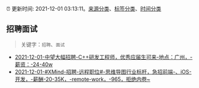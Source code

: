 :alarm_clock: 更新时间: 2021-12-01 03:13:11。[来源分类](../README.md)、[标签分类](../TAGS.md)、[时间分类](../TIMELINE.md)

## 招聘面试


> 关键字：`招聘`、`面试`



- [2021-12-01-中望大幅招聘-C++研发工程师，优秀应届生可来-地点：广州，-薪资：-24-40w](https://www.v2ex.com/t/819234) 
- [2021-12-01-#XMind-招聘-远程职位#-思维导图行业标杆，急招前端-、iOS-开发，-薪酬-20-35K，-remote-work，-965，拒绝内卷~](https://www.v2ex.com/t/819208) 